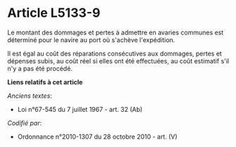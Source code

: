 # Article L5133-9

Le montant des dommages et pertes à admettre en avaries communes est déterminé pour le navire au port où s'achève
l'expédition.

Il est égal au coût des réparations consécutives aux dommages, pertes et dépenses subis, au coût réel si elles ont été
effectuées, au coût estimatif s'il n'y a pas été procédé.

**Liens relatifs à cet article**

_Anciens textes_:

  - Loi n°67-545 du 7 juillet 1967 - art. 32 (Ab)

_Codifié par_:

  - Ordonnance n°2010-1307 du 28 octobre 2010 - art. (V)

